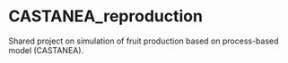 # CASTANEA_reproduction
Shared project on simulation of fruit production based on process-based model (CASTANEA). 

